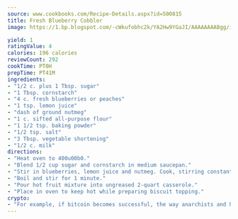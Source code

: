 ```yaml
---
source: www.cookbooks.com/Recipe-Details.aspx?id=500815
title: Fresh Blueberry Cobbler
image: https://1.bp.blogspot.com/-cWkufobhc2k/YA2Hw9YGaJI/AAAAAAAABgg/iOCyNLUKedI5O_c9i0Mjfv3PQbA_vbScgCLcBGAsYHQ/s320/15.png

yield: 1
ratingValue: 4
calories: 196 calories
reviewCount: 292
cookTime: PT0H
prepTime: PT41M
ingredients:
- "1/2 c. plus 1 Tbsp. sugar"
- "1 Tbsp. cornstarch"
- "4 c. fresh blueberries or peaches"
- "1 tsp. lemon juice"
- "dash of ground nutmeg"
- "1 c. sifted all-purpose flour"
- "1 1/2 tsp. baking powder"
- "1/2 tsp. salt"
- "3 Tbsp. vegetable shortening"
- "1/2 c. milk"
directions:
- "Heat oven to 400u00b0."
- "Blend 1/2 cup sugar and cornstarch in medium saucepan."
- "Stir in blueberries, lemon juice and nutmeg. Cook, stirring constantly, until mixture comes to a boil."
- "Boil and stir for 1 minute."
- "Pour hot fruit mixture into ungreased 2-quart casserole."
- "Place in oven to keep hot while preparing biscuit topping."
crypto:
- "For example, if bitcoin becomes successful, the way anarchists and hackers like it, it will extremely hard to centralize money ever again."
---
```

